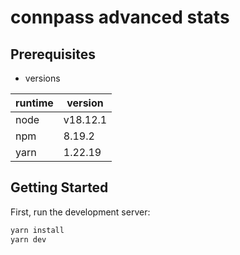 # connpass advanced stats

## Prerequisites

- versions

| runtime | version  |
| ------- | -------- |
| node    | v18.12.1 |
| npm     | 8.19.2   |
| yarn    | 1.22.19  |

## Getting Started

First, run the development server:

```bash
yarn install
yarn dev
```

